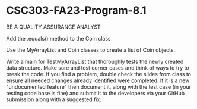 # CSC303-FA23-Program-8.1

BE A QUALITY ASSURANCE ANALYST

Add the .equals() method to the Coin class

Use the MyArrayList and Coin classes to create a list of Coin objects.

Write a main for TestMyArrayList that thoroughly tests the newly created data structure. 
Make sure and test corner cases and think of ways to try to break the code. 
If you find a problem, double check the slides from class to ensure all needed changes already identified were completed.
If it is a new "undocumented feature" then document it, along with the test case (in your testing code base is fine) and submit it to the developers via your GitHub submission along with a suggested fix.

